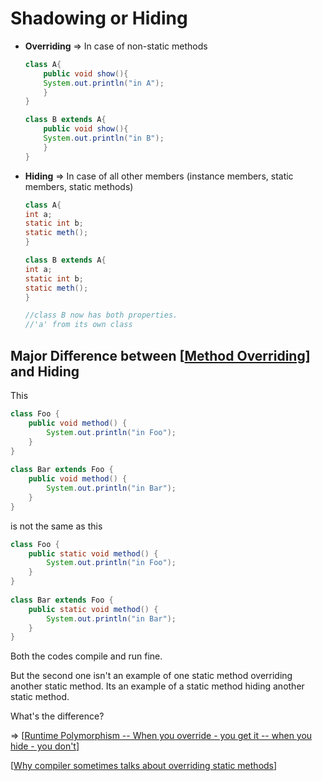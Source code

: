# Shadowing or Hiding

- **Overriding** => In case of non-static methods

    ```java
    class A{
        public void show(){
        System.out.println("in A");
        }
    }

    class B extends A{
        public void show(){
        System.out.println("in B");
        }
    }
    ```

- **Hiding** => In case of all other members (instance members, static members, static methods)

    ```java
    class A{
    int a;
    static int b;
    static meth();
    }

    class B extends A{
    int a;
    static int b;
    static meth();
    }

    //class B now has both properties.
    //'a' from its own class
    ```

## Major Difference between [[Method Overriding]] and Hiding

This

```java
class Foo {
    public void method() {
        System.out.println("in Foo");
    }
}
 
class Bar extends Foo {
    public void method() {
        System.out.println("in Bar");
    }
}
```

is not the same as this

```java
class Foo {
    public static void method() {
        System.out.println("in Foo");
    }
}
 
class Bar extends Foo {
    public static void method() {
        System.out.println("in Bar");
    }
}
```

Both the codes compile and run fine.

But the second one isn't an example of one static method overriding another static method. Its an example of a static method hiding another static method.

What's the difference?

=> [[Runtime Polymorphism -- When you override - you get it -- when you hide - you don't]]

[[Why compiler sometimes talks about overriding static methods]]


[//begin]: # "Autogenerated link references for markdown compatibility"
[Method Overriding]: <Method Overriding> "Method Overriding"
[Runtime Polymorphism -- When you override - you get it -- when you hide - you don't]: <Runtime Polymorphism -- When you override - you get it -- when you hide - you don't> "Runtime Polymorphism or Dynamic Method Dispatch -- When you override - you get it -- when you hide - you don't"
[Why compiler sometimes talks about overriding static methods]: <Why compiler sometimes talks about overriding static methods> "Why compiler sometimes talks about overriding static methods"
[//end]: # "Autogenerated link references"
